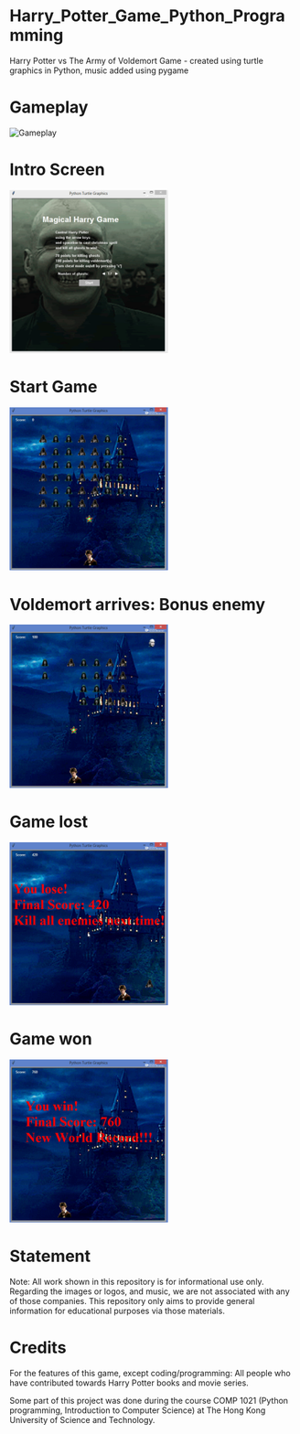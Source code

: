 # Harry_Potter_Game_Python_Programming
Harry Potter vs The Army of Voldemort Game - created using turtle graphics in Python, music added using pygame


# Gameplay
![Gameplay](https://github.com/AyushGupta51379/Harry_Potter_Game_Python_Programming/blob/master/Gameplay__Images/Magical_Harry_Game.gif?raw=true)

# Intro Screen
<img src="https://github.com/AyushGupta51379/Harry_Potter_Game_Python_Programming/blob/master/Gameplay__Images/Intro_screen.png?raw=true" width="55%" height="55%" />

# Start Game
<img src= "https://github.com/AyushGupta51379/Harry_Potter_Game_Python_Programming/blob/master/Gameplay__Images/Game_start_christmas_spell_fired.png?raw=true" width="55%" height="55%" />

# Voldemort arrives: Bonus enemy
<img src= "https://github.com/AyushGupta51379/Harry_Potter_Game_Python_Programming/blob/master/Gameplay__Images/Voldemort_arrives.png?raw=true" width="55%" height="55%" />

# Game lost
<img src= "https://github.com/AyushGupta51379/Harry_Potter_Game_Python_Programming/blob/master/Gameplay__Images/You_lose_Enemy_reaches_you_and_kills_you.png?raw=true" width="55%" height="55%" />

# Game won
<img src= "https://github.com/AyushGupta51379/Harry_Potter_Game_Python_Programming/blob/master/Gameplay__Images/You_win_all_enemies_killed.png?raw=true" width="55%" height="55%" />

# Statement

Note: All work shown in this repository is for informational use only. Regarding the images or logos, and music, we are not associated with any of those companies. This repository only aims to provide general information for educational purposes via those materials.

# Credits

For the features of this game, except coding/programming: All people who have contributed towards Harry Potter books and movie series.

Some part of this project was done during the course COMP 1021 (Python programming, Introduction to Computer Science) at The Hong Kong University of Science and Technology.
